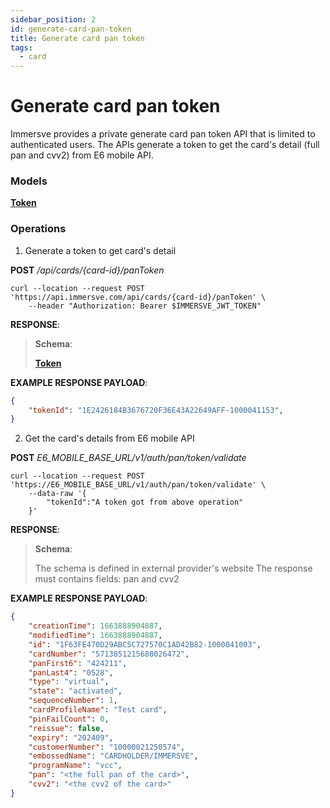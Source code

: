 ```yaml
---
sidebar_position: 2
id: generate-card-pan-token
title: Generate card pan token
tags:
  - card
---
```


# Generate card pan token

Immersve provides a private generate card pan token API that is limited to authenticated users.
The APIs generate a token to get the card's detail (full pan and cvv2) from E6 mobile API.

### Models

[**Token**](../../models/token-model)

### Operations

1. Generate a token to get card's detail
 
**POST** */api/cards/{card-id}/panToken*

```console
curl --location --request POST 'https://api.immersve.com/api/cards/{card-id}/panToken' \
	--header "Authorization: Bearer $IMMERSVE_JWT_TOKEN"
```
**RESPONSE**:

> **Schema**:
>
> [**Token**](../../models/currency-model)


**EXAMPLE RESPONSE PAYLOAD**:

```json
{
    "tokenId": "1E2426184B3676720F36E43A22649AFF-1000041153",
}

```

2. Get the card's details from E6 mobile API

**POST** *E6_MOBILE_BASE_URL/v1/auth/pan/token/validate*

```console
curl --location --request POST 'https://E6_MOBILE_BASE_URL/v1/auth/pan/token/validate' \
    --data-raw '{
        "tokenId":"A token got from above operation"
    }'
```
**RESPONSE**:

> **Schema**:
>
> The schema is defined in external provider's website
> The response must contains fields: pan and cvv2


**EXAMPLE RESPONSE PAYLOAD**:

```json
{
    "creationTime": 1663888904887,
    "modifiedTime": 1663888904887,
    "id": "1F63FE470D29ABC5C727570C1AD42B82-1000041003",
    "cardNumber": "5713851215688026472",
    "panFirst6": "424211",
    "panLast4": "0528",
    "type": "virtual",
    "state": "activated",
    "sequenceNumber": 1,
    "cardProfileName": "Test card",
    "pinFailCount": 0,
    "reissue": false,
    "expiry": "202409",
    "customerNumber": "10000021250574",
    "embossedName": "CARDHOLDER/IMMERSVE",
    "programName": "vcc",
    "pan": "<the full pan of the card>",
    "cvv2": "<the cvv2 of the card>"
}
```

